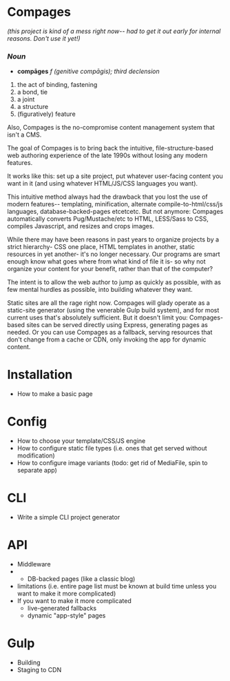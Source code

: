 # Compages
*(this project is kind of a mess right now-- had to get it out early for internal reasons. Don't use it yet!)*

### *Noun*
* **compāges** *f (genitive compāgis); third declension*
1. the act of binding, fastening
2. a bond, tie
3. a joint
4. a structure
5. (figuratively) feature

Also, Compages is the no-compromise content management system that isn't a CMS.

The goal of Compages is to bring back the intuitive, file-structure-based web authoring experience of the late 1990s without losing any modern features.

It works like this: set up a site project, put whatever user-facing content you want in it (and using whatever HTML/JS/CSS languages you want).

This intuitive method always had the drawback that you lost the use of modern features-- templating, minification, alternate compile-to-html/css/js languages, database-backed-pages etcetcetc.  But not anymore: Compages automatically converts Pug/Mustache/etc to HTML, LESS/Sass to CSS, compiles Javascript, and resizes and crops images.

While there may have been reasons in past years to organize projects by a strict hierarchy- CSS one place, HTML templates in another, static resources in yet another- it's no longer necessary. Our programs are smart enough know what goes where from what kind of file it is- so why not organize your content for your benefit, rather than that of the computer?

The intent is to allow the web author to jump as quickly as possible, with as few mental hurdles as possible, into building whatever they want.

Static sites are all the rage right now. Compages will glady operate as a static-site generator (using the venerable Gulp build system), and for most current uses that's absolutely sufficient.  But it doesn't limit you: Compages-based sites can be served directly using Express, generating pages as needed.  Or you can use Compages as a fallback, serving resources that don't change from a cache or CDN, only invoking the app for dynamic content.

# Installation
* How to make a basic page

# Config
* How to choose your template/CSS/JS engine
* How to configure static file types (i.e. ones that get served without modification)
* How to configure image variants (todo: get rid of MediaFile, spin to separate app)

# CLI
* Write a simple CLI project generator

# API
* Middleware
* * DB-backed pages (like a classic blog)
* limitations (i.e. entire page list must be known at build time unless you want to make it more complicated)
* If you want to make it more complicated
	* live-generated fallbacks
	* dynamic "app-style" pages

# Gulp
* Building
* Staging to CDN
